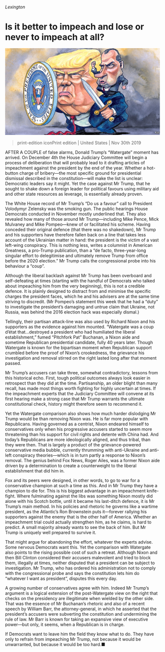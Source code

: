 ###### Lexington

# Is it better to impeach and lose or never to impeach at all? 

![image](images/20191130_USD000_0.jpg) 

> print-edition iconPrint edition | United States | Nov 30th 2019 

AFTER A COUPLE of false alarms, Donald Trump’s “Watergate” moment has arrived. On December 4th the House Judiciary Committee will begin a process of deliberation that will probably lead to it drafting articles of impeachment against the president by the end of the year. Whether a hot-button charge of bribery—the most specific ground for presidential dismissal described in the constitution—will make the list is unclear: Democratic leaders say it might. Yet the case against Mr Trump, that he sought to shake down a foreign leader for political favours using military aid and other state resources as leverage, is essentially already proven. 

The White House record of Mr Trump’s “Do us a favour” call to President Volodymyr Zelensky was the smoking gun. The public hearings House Democrats conducted in November mostly underlined that. They also revealed how many of those around Mr Trump—including Mike Pence, Mick Mulvaney and Mike Pompeo—knew of or facilitated his scheme. Having conceded their original defence (that there was no shakedown), Mr Trump and his supporters have therefore fallen back on a line that takes less account of the Ukrainian matter in hand: the president is the victim of a vast left-wing conspiracy. This is nothing less, writes a columnist in American Greatness, a pro-Trump publication, than a “de facto, three-year-long singular effort to delegitimise and ultimately remove Trump from office before the 2020 election.” Mr Trump calls the congressional probe into his behaviour a “coup”. 

Although the liberal backlash against Mr Trump has been overboard and self-defeating at times (starting with the handful of Democrats who talked about impeaching him from the very beginning), this is not a credible defence. It is plainly designed to distract from and minimise the specific charges the president faces, which he and his advisers are at the same time striving to discredit. (Mr Pompeo’s statement this week that he had a “duty” to investigate the president’s damaging and untrue claim that Ukraine, not Russia, was behind the 2016 election hack was especially dismal.) 

Tellingly, their partisan attack-line was also used by Richard Nixon and his supporters as the evidence against him mounted. “Watergate was a coup d’état that…destroyed a president who had humiliated the liberal establishment,” fumed “Pitchfork Pat” Buchanan, a Nixon aide and sometime Republican presidential candidate, fully 40 years later. Though Watergate is known for the bipartisan moment when Republican support crumbled before the proof of Nixon’s crookedness, the grievance his investigation and removal stirred on the right lasted long after that moment passed. 

Mr Trump’s accusers can take three, somewhat contradictory, lessons from this historical echo. First, tough political outcomes always look easier in retrospect than they did at the time. Partisanship, an older blight than many recall, has made most things worth fighting for highly uncertain at times. If the impeachment experts that the Judiciary Committee will convene at its first hearing make a strong case that Mr Trump warrants the ultimate constitutional check, history might therefore seem to recommend it. 

Yet the Watergate comparison also shows how much harder dislodging Mr Trump would be than removing Nixon was. He is far more popular with Republicans. Having governed as a centrist, Nixon endeared himself to conservatives only when his progressive accusers started to seem more threatening than his support for civil rights and detente with China had. And today’s Republicans are more ideologically aligned, and thus tribal, than they were then. That is largely a product of the grievance-powered conservative media bubble, currently thrumming with anti-Ukraine and anti-left conspiracy theories—which is in turn partly a response to Nixon’s removal. The genius behind Fox News, Roger Ailes, was a former Nixon aide driven by a determination to create a counterweight to the liberal establishment that did him in. 

Fox and its peers were designed, in other words, to go to war for a conservative champion at such a time as this. And in Mr Trump they have a champion to die for. This is his biggest advantage in an impeachment knife-fight. Where fulminating against the libs was something Nixon mostly did alone with his Scotch bottle, until it became his last-ditch defence, it is Mr Trump’s main method. In his policies and rhetoric he governs like a wartime president, as the Atlantic’s Ron Brownstein puts it—forever rallying his supporters against the enemy that is the other half of America. Whether an impeachment trial could actually strengthen him, as he claims, is hard to predict. A small majority already wants to see the back of him. But Mr Trump is uniquely well prepared to survive it. 

That might argue for abandoning the effort, whatever the experts advise. Some nervous Democrats want this. Yet the comparison with Watergate also points to the rising possible cost of such a retreat. Although Nixon and then Bill Clinton considered their accusers malevolent and tried to block them, illegally at times, neither disputed that a president can be subject to investigation. Mr Trump, who has ordered his administration not to comply with the congressional probe and says the constitution lets him do “whatever I want as president”, disputes this every day. 

A growing number of conservatives agree with him. Indeed Mr Trump’s argument is a logical extension of the post-Watergate view on the right that checks on the presidency are illegitimate when wielded by the other side. That was the essence of Mr Buchanan’s rhetoric and also of a recent speech by William Barr, the attorney-general, in which he asserted that the president’s accusers were subverting the constitution and undermining the rule of law. Mr Barr is known for taking an expansive view of executive power—but only, it seems, when a Republican is in charge. 

If Democrats want to leave him the field they know what to do. They have only to refrain from impeaching Mr Trump, not because it would be unwarranted, but because it would be too hard.■ 

